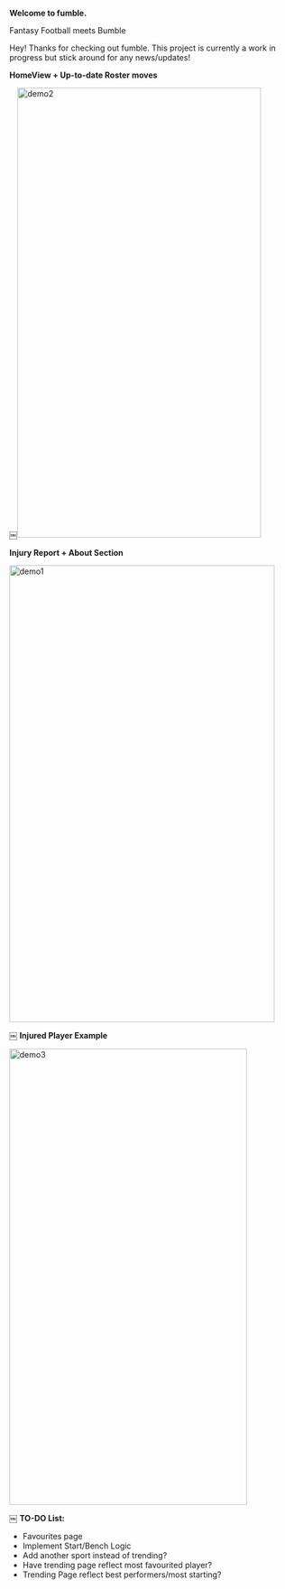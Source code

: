 **Welcome to fumble.**

Fantasy Football meets Bumble

Hey! Thanks for checking out fumble. This project is currently a work in progress but stick around for any news/updates!


**HomeView + Up-to-date Roster moves**

￼<img width="432" height="798" alt="demo2" src="https://github.com/user-attachments/assets/717e8dd8-9c46-4a9d-b03c-8504816a4a3c" />



**Injury Report + About Section**

<img width="470" height="810" alt="demo1" src="https://github.com/user-attachments/assets/e0460e26-b785-4cfc-943b-9250807a150a" />


￼
**Injured Player Example**

<img width="421" height="809" alt="demo3" src="https://github.com/user-attachments/assets/1ffd8f99-388f-4260-8808-04d98e469c96" />


￼
**TO-DO List:**
- Favourites page
- Implement Start/Bench Logic
- Add another sport instead of trending?
- Have trending page reflect most favourited player?
- Trending Page reflect best performers/most starting?
